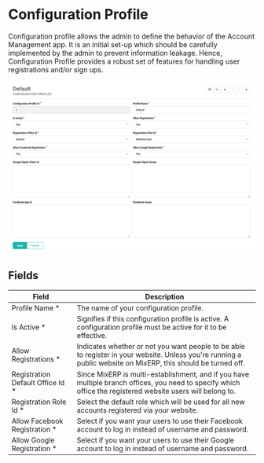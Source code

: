 # Configuration Profile

Configuration profile allows the admin to define the behavior of the Account Management app. It is an initial set-up which should be carefully implemented by the admin to prevent information leakage. Hence, Configuration Profile provides a robust set of features for handling user registrations and/or sign ups.

<img src="/images/account/configuration-profile.png" alt="Add a New User" />

## Fields

| Field                             | Description                                                                                                                                                   |
| --------------------------------- | ------------------------------------------------------------------------------------------------------------------------------------------------------------- |
| Profile Name \*                   | The name of your configuration profile.                                                                                                                       |
| Is Active \*                      | Signifies if this configuration profile is active. A configuration profile must be active for it to be effective.                                             |
| Allow Registrations \*            | Indicates whether or not you want people to be able to register in your website. Unless you're running a public website on MixERP, this should be turned off. |
| Registration Default Office Id \* | Since MixERP is multi-establishment, and if you have multiple branch offices, you need to specify which office the registered website users will belong to.   |
| Registration Role Id \*           | Select the default role which will be used for all new accounts registered via your website.                                                                  |
| Allow Facebook Registration \*    | Select if you want your users to use their Facebook account to log in instead of username and password.                                                       |
| Allow Google Registration \*      | Select if you want your users to use their Google account to log in instead of username and password.                                                         |
